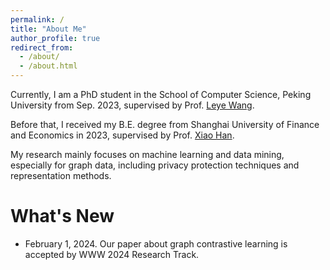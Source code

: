 ```yaml
---
permalink: /
title: "About Me"
author_profile: true
redirect_from: 
  - /about/
  - /about.html
---
```


Currently, I am a PhD student in the School of Computer Science, Peking University from Sep. 2023, supervised by Prof. <a href="https://wangleye.github.io" target="_blank">Leye Wang</a>. 

Before that, I received my B.E. degree from Shanghai University of Finance and Economics in 2023, supervised by Prof. <a href="http://simecv.sufe.edu.cn/page.aspx?id=54" target="_blank">Xiao Han</a>. 

My research mainly focuses on machine learning and data mining, especially for graph data, including privacy protection techniques and representation methods.


What's New
======
* February 1, 2024. Our paper about graph contrastive learning is accepted by WWW 2024 Research Track.
